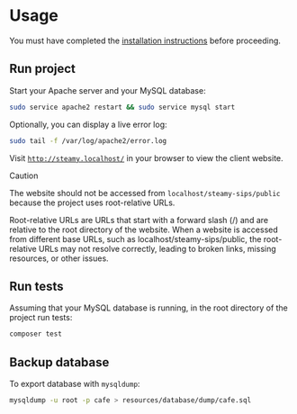 # Usage

You must have completed the [installation instructions](INSTALLATION_GUIDE.md) before
proceeding.

## Run project

Start your Apache server and your MySQL database:

```bash
sudo service apache2 restart && sudo service mysql start
```

Optionally, you can display a live error log:

```bash
sudo tail -f /var/log/apache2/error.log
```

Visit [`http://steamy.localhost/`](http://steamy.localhost/) in your browser to view the client website.

> [!CAUTION]
> The website should not be accessed from `localhost/steamy-sips/public` because the project uses root-relative URLs.
>
> Root-relative URLs are URLs that start with a forward slash (/) and are relative to the root directory of the website.
> When a website is accessed from different base URLs, such as localhost/steamy-sips/public, the root-relative URLs may
> not resolve correctly, leading to broken links, missing resources, or other issues.

## Run tests

Assuming that your MySQL database is running, in the root directory of the project run tests:

```bash
composer test
```

## Backup database

To export database with `mysqldump`:

```bash
mysqldump -u root -p cafe > resources/database/dump/cafe.sql
```